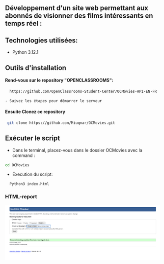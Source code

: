 
## Développement d'un site web permettant aux abonnés de visionner des films intéressants en temps réel : 


## Technologies utilisées:

* Python 3.12.1

 
## Outils d'installation


#### Rend-vous sur le repository "OPENCLASSROOMS":  
```bash
  https://github.com/OpenClassrooms-Student-Center/OCMovies-API-EN-FR
```
    - Suivez les étapes pour démarrer le serveur

#### Ensuite Clonez ce repository
```bash
 git clone https://github.com/Miuqnar/OCMovies.git
```

## Exécuter le script

*  Dans le terminal, placez-vous dans le dossier OCMovies avec la command :
```bash
cd OCMovies
```
* Execution du script:
```bash
  Python3 index.html
```

### HTML-report
![HTML-report.png](HTML-report%2FHTML-report.png)

